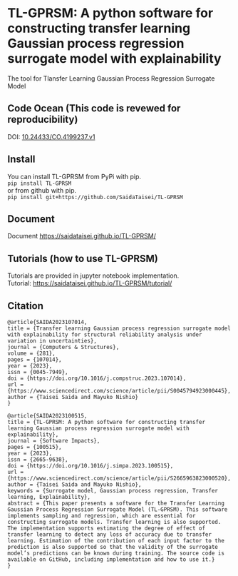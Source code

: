 # TL-GPRSM: A python software for constructing transfer learning Gaussian process regression surrogate model with explainability
The tool for Tlansfer Learning Gaussian Process Regression Surrogate Model

## Code Ocean (This code is revewed for reproducibility)
DOI: [10.24433/CO.4199237.v1](https://doi.org/10.24433/CO.4199237.v1)

## Install
You can install TL-GPRSM from PyPi with pip.  
`pip install TL-GPRSM`  
or from github with pip.  
`pip install git+https://github.com/SaidaTaisei/TL-GPRSM`  

## Document
Document https://saidataisei.github.io/TL-GPRSM/

## Tutorials (how to use TL-GPRSM)
Tutorials are provided in jupyter notebook implementation.  
Tutorial: https://saidataisei.github.io/TL-GPRSM/tutorial/

## Citation
```
@article{SAIDA2023107014,
title = {Transfer learning Gaussian process regression surrogate model with explainability for structural reliability analysis under variation in uncertainties},
journal = {Computers & Structures},
volume = {281},
pages = {107014},
year = {2023},
issn = {0045-7949},
doi = {https://doi.org/10.1016/j.compstruc.2023.107014},
url = {https://www.sciencedirect.com/science/article/pii/S0045794923000445},
author = {Taisei Saida and Mayuko Nishio}
}
```

```
@article{SAIDA2023100515,
title = {TL-GPRSM: A python software for constructing transfer learning Gaussian process regression surrogate model with explainability},
journal = {Software Impacts},
pages = {100515},
year = {2023},
issn = {2665-9638},
doi = {https://doi.org/10.1016/j.simpa.2023.100515},
url = {https://www.sciencedirect.com/science/article/pii/S2665963823000520},
author = {Taisei Saida and Mayuko Nishio},
keywords = {Surrogate model, Gaussian process regression, Transfer learning, Explainability},
abstract = {This paper presents a software for the Transfer Learning Gaussian Process Regression Surrogate Model (TL-GPRSM). This software implements sampling and regression, which are essential for constructing surrogate models. Transfer learning is also supported. The implementation supports estimating the degree of effect of transfer learning to detect any loss of accuracy due to transfer learning. Estimation of the contribution of each input factor to the prediction is also supported so that the validity of the surrogate model’s predictions can be known during training. The source code is available on GitHub, including implementation and how to use it.}
}
```
